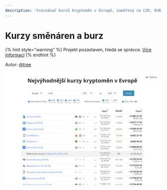 ```yaml
---
description: 'Srovnávač kurzů kryptoměn v Evropě, zaměřený na CZK, EUR, PLN a další měny.'
---
```


# Kurzy směnáren a burz

{% hint style="warning" %}
Projekt pozastaven, hledá se správce. [Více informací](https://forum.gwei.cz/t/kurzy-gwei-cz-projekt-pozastaven-hleda-se-maintainer/150)
{% endhint %}

Autor: [@tree](https://forum.gwei.cz/u/tree)

![](../../.gitbook/assets/kurzy.png)

